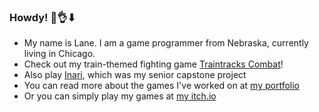 ### Howdy! 🤠👌⬇
- My name is Lane. I am a game programmer from Nebraska, currently living in Chicago.
- Check out my train-themed fighting game [Traintracks Combat](https://traintrackscombat.rocks/)!
- Also play [Inari](https://store.steampowered.com/app/2674120/INARI/), which was my senior capstone project
- You can read more about the games I've worked on at [my portfolio](https://lanedhoward.us/)
- Or you can simply play my games at [my itch.io](https://squigglez.itch.io)
